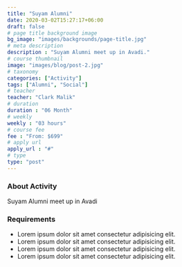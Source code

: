 ```yaml
---
title: "Suyam Alumni"
date: 2020-03-02T15:27:17+06:00
draft: false
# page title background image
bg_image: "images/backgrounds/page-title.jpg"
# meta description
description : "Suyam Alumni meet up in Avadi."
# course thumbnail
image: "images/blog/post-2.jpg"
# taxonomy
categories: ["Activity"]
tags: ["Alumni", "Social"]
# teacher
teacher: "Clark Malik"
# duration
duration : "06 Month"
# weekly
weekly : "03 hours"
# course fee
fee : "From: $699"
# apply url
apply_url : "#"
# type
type: "post"
---
```



### About Activity

Suyam Alumni meet up in Avadi

### Requirements



* Lorem ipsum dolor sit amet consectetur adipisicing elit.
* Lorem ipsum dolor sit amet consectetur adipisicing elit.
* Lorem ipsum dolor sit amet consectetur adipisicing elit.
* Lorem ipsum dolor sit amet consectetur adipisicing elit.


